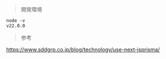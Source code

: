 > 開発環境

```
node -v
v22.0.0
```

> 参考

<https://www.sddgrp.co.jp/blog/technology/use-next-jsprisma/>
